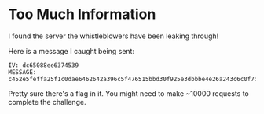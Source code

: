 # Too Much Information

I found the server the whistleblowers have been leaking through!

Here is a message I caught being sent:
```
IV: dc65088ee6374539
MESSAGE: c452e5feffa25f1c0dae6462642a396c5f476515bbd30f925e3dbbbe4e26a243c6c0f7d6b579c3ad71d766b3408218b46aeef31e8d991dc6163f5b0b39591202aad7ac723a554195
```
Pretty sure there's a flag in it.
You might need to make ~10000 requests to complete the challenge.
